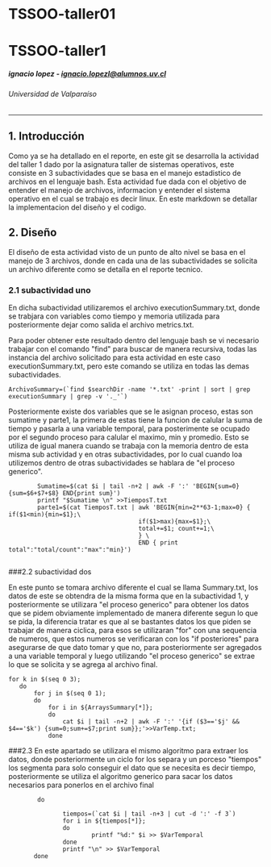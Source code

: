 # TSSOO-taller01
# TSSOO-taller1

##### ignacio lopez - ignacio.lopezl@alumnos.uv.cl

###### Universidad de Valparaíso

---



## 1. Introducción

Como ya se ha detallado en el reporte, en este git se desarrolla la actividad del taller 1 dado por la asignatura taller de sistemas operativos, este consiste en 3 subactividades que se basa en el manejo estadistico de archivos en el lenguaje bash. Esta actividad fue dada con el objetivo de entender el manejo de archivos, informacion y entender el sistema operativo en el cual se trabajo es decir linux. En este markdown se detallar la implementacion del diseño y el codigo.


## 2. Diseño

El diseño de esta actividad visto de un punto de alto nivel se basa en el manejo de 3 archivos, donde en cada una de las subactividades se solicita un archivo diferente como se detalla en el reporte tecnico.

### 2.1 subactividad uno

En dicha subactividad utilizaremos el archivo executionSummary.txt, donde se trabjara con variables como tiempo y memoria utilizada para posteriormente dejar como salida el archivo metrics.txt.

Para poder obtener este resultado dentro del lenguaje bash se vi necesario trabajar con el comando "find" para buscar de manera recursiva, todas las instancia del archivo solicitado para esta actividad en este caso executionSummary.txt, pero este comando se utiliza en todas las demas subactividades.


```
ArchivoSummary=(`find $searchDir -name '*.txt' -print | sort | grep executionSummary | grep -v '._'`)
```
Posteriormente existe dos variables que se le asignan proceso, estas son sumatime y parte1, la primera de estas tiene la funcion de calular la suma de tiempo y pasarla a una variable temporal, para posterimente se ocupado por el segundo proceso para calular el maximo, min y promedio. Esto se utiliza de igual manera cuando se trabaja con la memoria dentro de esta misma sub actividad y en otras subactividades, por lo cual cuando loa utilizemos dentro de otras subactividades se hablara de "el proceso generico".

```
        Sumatime=$(cat $i | tail -n+2 | awk -F ':' 'BEGIN{sum=0}{sum=$6+$7+$8} END{print sum}')
        printf "$Sumatime \n" >>TiemposT.txt
        parte1=$(cat TiemposT.txt | awk 'BEGIN{min=2**63-1;max=0} { if($1<min){min=$1};\
                                    if($1>max){max=$1};\
                                    total+=$1; count+=1;\
                                    } \
                                    END { print total":"total/count":"max":"min}')


```

###2.2 subactividad dos
 
En este punto se tomara archivo diferente el cual se llama Summary.txt, los datos de este se obtendra de la misma forma que en la subactividad 1, y posteriormente se utilizara "el proceso generico" para obtener los datos que se pidem obviamente implementado de manera diferente segun lo que se pida, la diferencia tratar es que al se bastantes datos los que piden se trabajar de manera ciclica, para esos se utilizaran "for" con una sequencia de numeros, que estos numeros se verificaran con los "if posteriores" para asegurarse de que dato tomar y que no, para posteriormente ser agregados a una variable temporal y luego utilizando "el proceso generico" se extrae lo que se solicita y se agrega al archivo final.
 
 ```
 for k in $(seq 0 3);
    do
        for j in $(seq 0 1);
        do
            for i in ${ArraysSummary[*]};
            do
                cat $i | tail -n+2 | awk -F ':' '{if ($3=='$j' && $4=='$k') {sum=0;sum+=$7;print sum}};'>>VarTemp.txt;
            done
 ```
###2.3
En este apartado se utilizara el mismo algoritmo para extraer los datos, donde posteriormente un ciclo for los separa y un porceso "tiempos" los segmenta para solo conseguir el dato que se necesita es decir tiempo, posteriormente se utiliza el algoritmo generico para sacar los datos necesarios para ponerlos en el archivo final 

 ```
         do

                tiempos=(`cat $i | tail -n+3 | cut -d ':' -f 3`)
                for i in ${tiempos[*]};
                do
                        printf "%d:" $i >> $VarTemporal
                done
                printf "\n" >> $VarTemporal
        done

 ```
